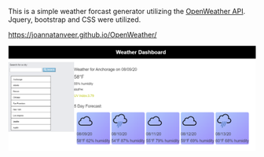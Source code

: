 This is a simple weather forcast generator utilizing the [OpenWeather API](https://openweathermap.org/api). Jquery, bootstrap and CSS were utilized. 

 https://joannatanveer.github.io/OpenWeather/

![Screenshot](weather_screenshot.png)
